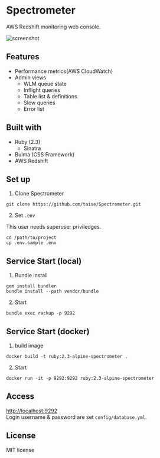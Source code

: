 # Spectrometer

AWS Redshift monitoring web console.

![screenshot](https://raw.githubusercontent.com/taise/Spectrometer/images/spectrometer_ss.png)

## Features

- Performance metrics(AWS CloudWatch)
- Admin views
    - WLM queue state
    - Inflight queries
    - Table list & definitions
    - Slow queries
    - Error list


## Built with

- Ruby (2.3)
    - Sinatra
- Bulma (CSS Framework)
- AWS Redshift

## Set up

1. Clone Spectrometer

  ```
  git clone https://github.com/taise/Spectrometer.git
  ```

2. Set `.env`

  This user needs superuser priviledges.

  ```
  cd /path/to/project
  cp .env.sample .env
  ```

## Service Start (local)

1. Bundle install

  ```
  gem install bundler
  bundle install --path vendor/bundle
  ```

2. Start

  ```
  bundle exec rackup -p 9292
  ```

## Service Start (docker)

1. build image

  ```
  docker build -t ruby:2.3-alpine-spectrometer .
  ```

2. Start

  ```
  docker run -it -p 9292:9292 ruby:2.3-alpine-spectrometer
  ```


## Access

[http://localhost:9292](http://localhost:9292)  
Login username & password are set `config/database.yml`.


## License

MIT license
